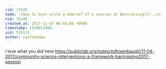 ```yaml
---
cid: 17645
node: ![How to best write a debrief of a session at Barnraising?](../notes/pdhixenbaugh/11-04-2017/how-to-best-write-a-debrief-of-a-session-at-barnraising)
nid: 15148
created_at: 2017-11-07 00:03:08 +0000
timestamp: 1510012988
uid: 515171
author: caufenkamp
---
```


I love what you did here https://publiclab.org/notes/pdhixenbaugh/11-04-2017/community-science-interventions-a-framework-barnraising2017-session